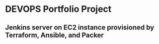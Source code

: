 # DEVOPS Portfolio Project
## Jenkins server on EC2 instance provisioned by Terraform, Ansible, and Packer
